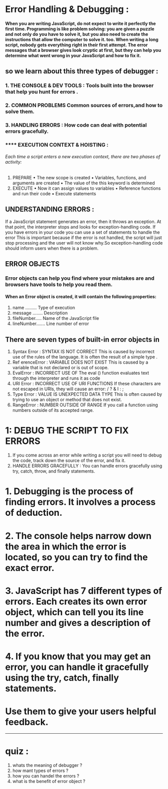  # Error Handling & Debugging :
 ####  When you are writing JavaScript, do not expect to write it perfectly the first time. Programming is like problem solving: you are given a puzzle and not only do you have to solve it, but you also need to create the instructions that allow the computer to solve it. too. When writing a long script, nobody gets everything right in their first attempt. The error messages that a browser gives look cryptic at first, but they can help you determine what went wrong in your JavaScript and how to fix it. 

 ## so we learn about this three types of debugger :
 ### 1. THE CONSOLE & DEV TOOLS : Tools built into the browser that help you hunt for errors .
 ### 2. COMMON PROBLEMS Common sources of errors,and how to solve them.
 ### 3. HANDLING ERRORS : How code can deal with potential errors gracefully.

### **** EXECUTION CONTEXT & HOISTING :
###### Each time a script enters a new execution context, there are two phases of activity:
1. PREPARE
• The new scope is created
• Variables, functions, and arguments are created
• The value of the this keyword is determined
2. EXECUTE
• Now it can assign values to variables
• Reference functions and run their code
• Execute statements 

## UNDERSTANDING ERRORS :
If a JavaScript statement generates an error, then it throws an exception. At that point, the interpreter stops
 and looks for exception-handling code.
 If you have errors in your code  you can use a set of statements to handle the error This is important because if the error is not handled, the script will just stop processing and the user will not know why.So exception-handling code should inform users when there is a problem.

 ## ERROR OBJECTS
### Error objects can help you find where your mistakes are and browsers have tools to help you read them.
#### When an Error object is created, it will contain the following properties:
1. name .........   Type of execution
2. message ........   Description
3. fileNumber..... Name of the JavaScript file
4. lineNumber....... Line number of error

## There are seven types of built-in error objects in
1. Syntax Error : SYNTAX IS NOT CORRECT This is caused by incorrect use of the rules of the language. It is often the result of a simple type .
2. Ref erenceError : VARIABLE DOES NOT EXIST This is caused by a variable that is not declared or is
out of scope.
3. EvalError : INCORRECT USE OF The eval () function evaluates text through the interpreter and runs it as code
4. URI Error : INCORRECT USE OF URI FUNCTIONS If these characters are not escaped in URls, they will cause
 an error: / ? & I : ;
 5. Type Error : VALUE IS UNEXPECTED DATA TYPE This is often caused by trying to use an object or method that does not exist.
 6. RangeError : NUMBER OUTSIDE OF RANGE If you call a function using numbers outside of its accepted range.


 # 1: DEBUG THE SCRIPT TO FIX ERRORS
1. If you come across an error while writing a script  you will need to debug the code, track down the source of the error, and fix it.
2. HANDLE ERRORS GRACEFULLY : You can handle errors gracefully using try, catch, throw, and finally statements.

# 1. Debugging is the process of finding errors. It involves a process of deduction.
# 2. The console helps narrow down the area in which the error is located, so you can try to find the exact error.
# 3. JavaScript has 7 different types of errors. Each creates its own error object, which can tell you its line number and gives a description of the error.
# 4. If you know that you may get an error, you can handle it gracefully using the try, catch, finally statements.
# Use them to give your users helpful feedback.

**********************************
# quiz :
1. whats the meaning of debugger ?
2. how mant types of errors ?
3. how you can handel the errors ?
4. what is the benefit of error object ?

